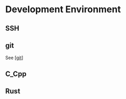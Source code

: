 # Development Environment

## SSH

## git

See [[git]]

## C_Cpp

## Rust

[//begin]: # "Autogenerated link references for markdown compatibility"
[git]: ../../../../development/VCS/git.md "Git Operations"
[//end]: # "Autogenerated link references"
